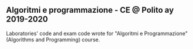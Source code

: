 ## Algoritmi e programmazione - CE @ Polito ay 2019-2020
Laboratories' code and exam code wrote for "Algoritmi e Programmazione" (Algorithms and Programming) course.
